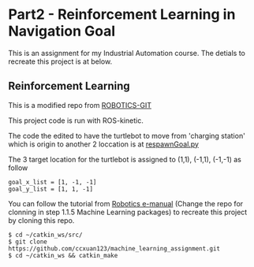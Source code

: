# Part2 - Reinforcement Learning in Navigation Goal
This is an assignment for my Industrial Automation course. The detials to recreate this project is at below.

## Reinforcement Learning
This is a modified repo from [ROBOTICS-GIT](https://github.com/ROBOTIS-GIT/turtlebot3_machine_learning)

This project code is run with ROS-kinetic.

The code the edited to have the turtlebot to move from 'charging station' which is origin to another 2 loccation is at [respawnGoal.py](https://github.com/ccxuan123/machine_learning_assignment/blob/main/turtlebot3_dqn/src/turtlebot3_dqn/respawnGoal.py)

The 3 target location for the turtlebot is assigned to (1,1), (-1,1), (-1,-1) as follow
```
goal_x_list = [1, -1, -1]
goal_y_list = [1, 1, -1] 
```

You can follow the tutorial from [Robotics e-manual](https://emanual.robotis.com/docs/en/platform/turtlebot3/machine_learning/#machine-learning) (Change the repo for clonning in step 1.1.5 Machine Learning packages) to recreate this project by cloning this repo.
```
$ cd ~/catkin_ws/src/
$ git clone https://github.com/ccxuan123/machine_learning_assignment.git
$ cd ~/catkin_ws && catkin_make
```
